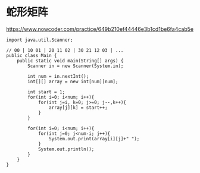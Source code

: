 # 蛇形矩阵
https://www.nowcoder.com/practice/649b210ef44446e3b1cd1be6fa4cab5e

    import java.util.Scanner;
    
    // 00 | 10 01 | 20 11 02 | 30 21 12 03 | ...
    public class Main {
        public static void main(String[] args) {
            Scanner in = new Scanner(System.in);
    
            int num = in.nextInt();
            int[][] array = new int[num][num];
    
            int start = 1;
            for(int i=0; i<num; i++){
                for(int j=i, k=0; j>=0; j--,k++){
                    array[j][k] = start++;
                }
            }
    
            for(int i=0; i<num; i++){
                for(int j=0; j<num-i; j++){
                    System.out.print(array[i][j]+" ");
                }
                System.out.println();
            }
        }
    }
    

